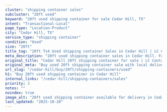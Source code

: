 ```yaml
---
cluster: "shipping container sales"
subcluster: "20ft used"
keyword: "20ft used shipping container for sale Cedar Hill, TX"
intent: "Transactional-Local"
page_type: "Location-Product"
city: "Cedar Hill, TX"
service_type: "shipping container"
condition: "Used"
size: "20ft"
title_tag: "20ft Ts4 Used shipping container Sales in Cedar Hill | LC Container"
meta_description: "20ft used shipping container sales in Cedar Hill. Fast delivery, competitive pricing. Serving shipping containers area. Quote ID: RR0. Call (214) 524-4168 for your free quote today."
original_title: "Cedar Hill 20ft shipping container for sale | LC Container"
original_meta: "Buy used 20ft shipping container sale with local delivery in Cedar Hill, TX. LC Container — local Since 2003. Request a fast quote today."
url_slug: "/cedar-hill/buy/20ft/shipping-containers/used"
h1: "Buy 20ft used shipping container in Cedar Hill"
internal_links: "/cedar-hill/shipping-containers/sales"
priority: 3
notes: ""
noindex: true
image_alt: "20ft used shipping container available for delivery in Cedar Hill"
last_updated: "2025-10-20"
---
```


<!-- TODO: Add unique city/inventory copy, images, and internal links here. -->
